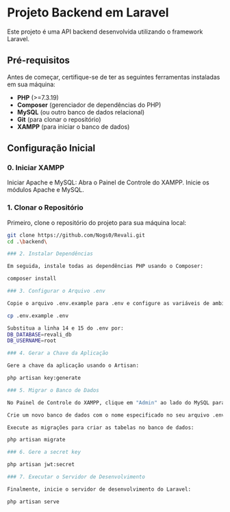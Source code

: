 # Projeto Backend em Laravel

Este projeto é uma API backend desenvolvida utilizando o framework Laravel.

## Pré-requisitos

Antes de começar, certifique-se de ter as seguintes ferramentas instaladas em sua máquina:

- **PHP** (>=7.3.19)
- **Composer** (gerenciador de dependências do PHP)
- **MySQL** (ou outro banco de dados relacional)
- **Git** (para clonar o repositório)
- **XAMPP** (para iniciar o banco de dados)

## Configuração Inicial

### 0. Iniciar XAMPP
Iniciar Apache e MySQL:
Abra o Painel de Controle do XAMPP.
Inicie os módulos Apache e MySQL.
### 1. Clonar o Repositório

Primeiro, clone o repositório do projeto para sua máquina local:

```bash
git clone https://github.com/Nogs0/Revali.git
cd .\backend\

### 2. Instalar Dependências

Em seguida, instale todas as dependências PHP usando o Composer:

composer install

### 3. Configurar o Arquivo .env

Copie o arquivo .env.example para .env e configure as variáveis de ambiente:

cp .env.example .env

Substitua a linha 14 e 15 do .env por:
DB_DATABASE=revali_db
DB_USERNAME=root

### 4. Gerar a Chave da Aplicação

Gere a chave da aplicação usando o Artisan:

php artisan key:generate

### 5. Migrar o Banco de Dados

No Painel de Controle do XAMPP, clique em "Admin" ao lado do MySQL para abrir o phpMyAdmin.

Crie um novo banco de dados com o nome especificado no seu arquivo .env(revali_db).

Execute as migrações para criar as tabelas no banco de dados:

php artisan migrate

### 6. Gere a secret key

php artisan jwt:secret

### 7. Executar o Servidor de Desenvolvimento

Finalmente, inicie o servidor de desenvolvimento do Laravel:

php artisan serve